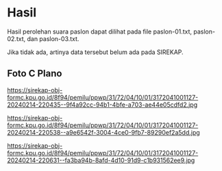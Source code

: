 # Hasil

Hasil perolehan suara paslon dapat dilihat pada file paslon-01.txt, paslon-02.txt, dan paslon-03.txt.

Jika tidak ada, artinya data tersebut belum ada pada SIREKAP.

## Foto C Plano

https://sirekap-obj-formc.kpu.go.id/8f94/pemilu/ppwp/31/72/04/10/01/3172041001127-20240214-220435--9f4a92cc-94b1-4bfe-a703-ae44e05cdfd2.jpg

https://sirekap-obj-formc.kpu.go.id/8f94/pemilu/ppwp/31/72/04/10/01/3172041001127-20240214-220538--a9e6542f-3004-4ce0-9fb7-89290ef2a5dd.jpg

https://sirekap-obj-formc.kpu.go.id/8f94/pemilu/ppwp/31/72/04/10/01/3172041001127-20240214-220631--fa3ba94b-8afd-4d10-91d9-c1b931562ee9.jpg
